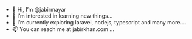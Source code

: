 - 👋 Hi, I’m @jabirmayar
- 👀 I’m interested in learning new things...
- 🌱 I’m currently exploring laravel, nodejs, typescript and many more....
- 📫 You can reach me at jabirkhan.com ...

<!---
jabirmayar/jabirmayar is a ✨ special ✨ repository because its `README.md` (this file) appears on your GitHub profile.
You can click the Preview link to take a look at your changes.
--->
